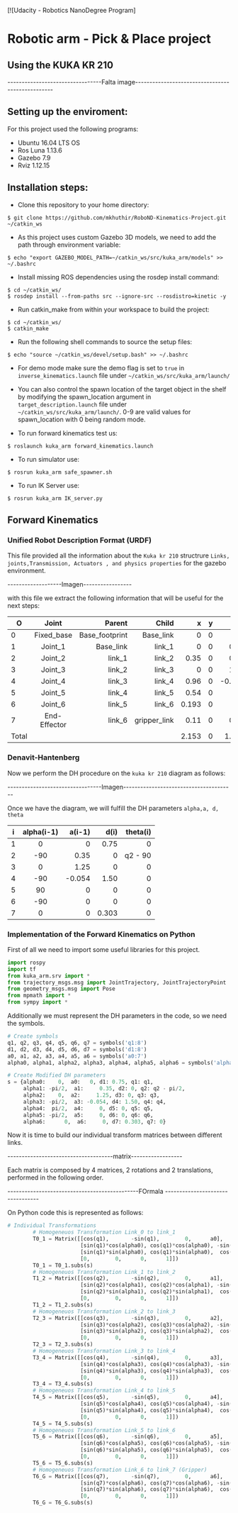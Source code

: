 [![Udacity - Robotics NanoDegree Program]
# Robotic arm - Pick & Place project
## Using the KUKA KR 210
---------------------------------Falta image-------------------------------------------------

## Setting up the enviroment:
For this project used the following programs:
- Ubuntu 16.04 LTS OS
- Ros Luna 1.13.6
- Gazebo 7.9
- Rviz 1.12.15
## Installation steps:
- Clone this repository to your home directory:
```
$ git clone https://github.com/mkhuthir/RoboND-Kinematics-Project.git ~/catkin_ws 
```
- As this project uses custom Gazebo 3D models, we need to add the path through environment variable:
```
$ echo "export GAZEBO_MODEL_PATH=~/catkin_ws/src/kuka_arm/models" >> ~/.bashrc
```
- Install missing ROS dependencies using the rosdep install command:
```
$ cd ~/catkin_ws/
$ rosdep install --from-paths src --ignore-src --rosdistro=kinetic -y
```
- Run catkin_make from within your workspace to build the project:
```
$ cd ~/catkin_ws/
$ catkin_make
```
- Run the following shell commands to source the setup files:
```
$ echo "source ~/catkin_ws/devel/setup.bash" >> ~/.bashrc
```
- For demo mode make sure the demo flag is set to ```true``` in ```inverse_kinematics.launch``` file under ```~/catkin_ws/src/kuka_arm/launch/```

- You can also control the spawn location of the target object in the shelf by modifying the spawn_location argument in ```target_description.launch``` file under ```~/catkin_ws/src/kuka_arm/launch/```. 0-9 are valid values for spawn_location with 0 being random mode.

- To run forward kinematics test us:
```
$ roslaunch kuka_arm forward_kinematics.launch
```
- To run simulator use:
```
$ rosrun kuka_arm safe_spawner.sh
```
- To run IK Server use:
```
$ rosrun kuka_arm IK_server.py 
```
## Forward Kinematics 
### Unified Robot Description Format (URDF)
This file provided all the information about the ```Kuka kr 210``` structrure ```Links, joints,Transmission, Actuators , and physics properties``` for the gazebo environment.

  -------------------Imagen-----------------

with this file we extract the following information that will be useful for the next steps:

| O             |Joint          |Parent          | Child       |x     |y    |z      |
| ------------- |:-------------:| --------------:| -----------:|-----:|----:|------:|
| 0             | Fixed_base    | Base_footprint | Base_link   | 0    | 0   | 0     |
| 1             | Joint_1       | Base_link      | link_1      | 0    | 0   | 0.33  |
| 2             | Joint_2       | link_1         | link_2      | 0.35 | 0   | 0.42  |
| 3             | Joint_3       | link_2         | link_3      | 0    | 0   | 1.25  |
| 4             | Joint_4       | link_3         | link_4      | 0.96 | 0   | -0.054|
| 5             | Joint_5       | link_4         | link_5      | 0.54 | 0   | 0     |
| 6             | Joint_6       | link_5         | link_6      | 0.193| 0   | 0     |
| 7             | End-Effector  | link_6         | gripper_link| 0.11 | 0   | 0.33  |
| Total         |               |                |             | 2.153| 0   | 1.946 |                                         | ------------- |---------------|----------------|-------------| ----:| ---:| -----:|

### Denavit-Hantenberg 

Now we perform the DH procedure on the ```kuka kr 210``` diagram as follows:

---------------------------------Imagen---------------------------------------

Once we have the diagram, we will fulfill the DH parameters ``` alpha,a, d, theta ```

| i             |alpha(i-1)     | a(i-1)         | d(i)        | theta(i)   |
| ------------- |:-------------:| --------------:| -----------:|-----------:|
| 1             | 0             | 0              | 0.75        | 0          |
| 2             | -90           | 0.35           | 0           | q2 - 90    |
| 3             | 0             | 1.25           | 0           | 0          |
| 4             | -90           | -0.054         | 1.50        | 0          |
| 5             | 90            | 0              | 0           | 0          |
| 6             | -90           | 0              | 0           | 0          |
| 7             | 0             | 0              | 0.303       | 0          |

### Implementation of the Forward Kinematics on Python
First of all we need to import some useful libraries for this project.
```Python
import rospy
import tf
from kuka_arm.srv import *
from trajectory_msgs.msg import JointTrajectory, JointTrajectoryPoint
from geometry_msgs.msg import Pose
from mpmath import *
from sympy import *
```

Additionally we must represent the DH parameters in the code, so we need the symbols.
```Python
# Create symbols
q1, q2, q3, q4, q5, q6, q7 = symbols('q1:8')
d1, d2, d3, d4, d5, d6, d7 = symbols('d1:8')
a0, a1, a2, a3, a4, a5, a6 = symbols('a0:7')
alpha0, alpha1, alpha2, alpha3, alpha4, alpha5, alpha6 = symbols('alpha0:7')

# Create Modified DH parameters
s = {alpha0:    0,  a0:   0, d1: 0.75, q1: q1,
     alpha1: -pi/2,  a1:     0.35, d2: 0, q2: q2 - pi/2,
     alpha2:    0,  a2:     1.25, d3: 0, q3: q3,
     alpha3: -pi/2,  a3: -0.054, d4: 1.50, q4: q4,
     alpha4:  pi/2,  a4:     0, d5: 0, q5: q5,
     alpha5: -pi/2,  a5:     0, d6: 0, q6: q6,
     alpha6:      0,  a6:     0, d7: 0.303, q7: 0}
```
Now it is time to build our individual transform matrices between different links. 

-------------------------------------matrix------------------

Each matrix is composed by 4 matrices, 2 rotations and 2 translations, performed in the following order.

----------------------------------------------FOrmala ---------------------------------

On Python code this is represented as follows: 
```Python
# Individual Transformations
        # Homogeneuos Transformation Link_0 to link_1
        T0_1 = Matrix([[cos(q1),       -sin(q1),        0,      a0],
                       [sin(q1)*cos(alpha0), cos(q1)*cos(alpha0), -sin(alpha0), -sin(alpha0)*d1],
                       [sin(q1)*sin(alpha0), cos(q1)*sin(alpha0),  cos(alpha0),  cos(alpha0)*d1],
                       [0,        0,      0,      1]])
        T0_1 = T0_1.subs(s)
        # Homogeneuos Transformation Link_1 to link_2
        T1_2 = Matrix([[cos(q2),       -sin(q2),        0,      a1],
                       [sin(q2)*cos(alpha1), cos(q2)*cos(alpha1), -sin(alpha1), -sin(alpha1)*d2],
                       [sin(q2)*sin(alpha1), cos(q2)*sin(alpha1),  cos(alpha1),  cos(alpha1)*d2],
                       [0,        0,      0,      1]])
        T1_2 = T1_2.subs(s)
        # Homogeneuos Transformation Link_2 to link_3
        T2_3 = Matrix([[cos(q3),       -sin(q3),        0,      a2],
                       [sin(q3)*cos(alpha2), cos(q3)*cos(alpha2), -sin(alpha2), -sin(alpha2)*d3],
                       [sin(q3)*sin(alpha2), cos(q3)*sin(alpha2),  cos(alpha2),  cos(alpha2)*d3],
                       [0,        0,      0,      1]])
        T2_3 = T2_3.subs(s)
        # Homogeneuos Transformation Link_3 to link_4
        T3_4 = Matrix([[cos(q4),       -sin(q4),        0,      a3],
                       [sin(q4)*cos(alpha3), cos(q4)*cos(alpha3), -sin(alpha3), -sin(alpha3)*d4],
                       [sin(q4)*sin(alpha3), cos(q4)*sin(alpha3),  cos(alpha3),  cos(alpha3)*d4],
                       [0,        0,      0,      1]])
        T3_4 = T3_4.subs(s)
        # Homogeneuos Transformation Link_4 to link_5
        T4_5 = Matrix([[cos(q5),       -sin(q5),        0,      a4],
                       [sin(q5)*cos(alpha4), cos(q5)*cos(alpha4), -sin(alpha4), -sin(alpha4)*d5],
                       [sin(q5)*sin(alpha4), cos(q5)*sin(alpha4),  cos(alpha4),  cos(alpha4)*d5],
                       [0,        0,      0,      1]])
        T4_5 = T4_5.subs(s)
        # Homogeneuos Transformation Link_5 to link_6
        T5_6 = Matrix([[cos(q6),       -sin(q6),        0,      a5],
                       [sin(q6)*cos(alpha5), cos(q6)*cos(alpha5), -sin(alpha5), -sin(alpha5)*d6],
                       [sin(q6)*sin(alpha5), cos(q6)*sin(alpha5),  cos(alpha5),  cos(alpha5)*d6],
                       [0,        0,      0,      1]])
        T5_6 = T5_6.subs(s)
        # Homogeneuos Transformation Link_6 to link_7 (Gripper)
        T6_G = Matrix([[cos(q7),       -sin(q7),        0,      a6],
                       [sin(q7)*cos(alpha6), cos(q7)*cos(alpha6), -sin(alpha6), -sin(alpha6)*d7],
                       [sin(q7)*sin(alpha6), cos(q7)*sin(alpha6),  cos(alpha6),  cos(alpha6)*d7],
                       [0,        0,      0,      1]])
        T6_G = T6_G.subs(s)
```
